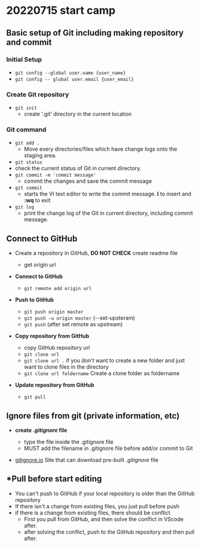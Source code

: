 # 20220715 start camp

## Basic setup of Git including making repository and commit

### Initial Setup

- `git config --global user.name {user_name}`
- `git config -- global user.email {user_email}` 

### Create Git repository

- `git init`
  - create '.git' directory in the current location

### Git command

- `git add .`
  - Move every directories/files which have change logs onto the staging area.
-  `git status`
  - check the current status of Git in current directory.
- `git commit -m 'commit message'`
  - commit the changes and save the commit message
- `git commit`
  - starts the VI text editor to write the commit message. **I** to insert and **:wq** to exit 
- `git log`
  - print the change log of the Git in current directory, including commit message.

## Connect to GitHub

- Create a repository in GitHub, **DO NOT CHECK** create readme file
  - get origin url
- **Connect to GitHub**
  - `git remote add origin url`
- **Push to GitHub**
  - `git push origin master` 
  - `git push -u origin master` (--set-upsteram)
  - `git push` (after set remote as upstream)

- **Copy repository from GitHub**
  - copy GitHub repository url
  - `git clone url` 
  - `git clone url .` if you don't want to create a new folder and just want to clone files in the directory
  - `git clone url foldername` Create a clone folder as foldername
- **Update repository from GitHub**
  - `git pull` 

## Ignore files from git (private information, etc)

- **create *.gitignore* file**
  - type the file inside the .gitignore file
  - MUST add the filename in .gitignore file before add/or commit to Git

- [gitignore.io](gitignore.io) Site that can download pre-built *.gitignore* file

## *Pull before start editing

- You can't push to GitHub if your local repository is older than the GitHub repository
- If there isn't a change from existing files, you just pull before push
- if there is a change from existing files, there should be conflict
  - First you pull from GitHub, and then solve the conlfict in VScode after.
  - after solving the conflict, push to the GitHub repository and then pull after.